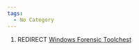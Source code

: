 ```yaml
---
tags:
  - No Category
---
```

1.  REDIRECT [Windows Forensic
    Toolchest](windows_forensic_toolchest.md)